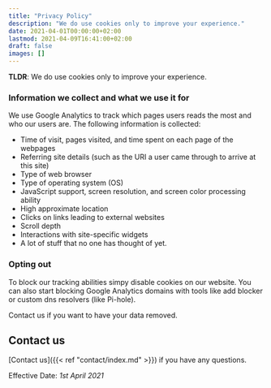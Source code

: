 ```yaml
---
title: "Privacy Policy"
description: "We do use cookies only to improve your experience."
date: 2021-04-01T00:00:00+02:00
lastmod: 2021-04-09T16:41:00+02:00
draft: false
images: []
---
```


__TLDR__: We do use cookies only to improve your experience.

### Information we collect and what we use it for

We use Google Analytics to track which pages users reads the most and who our users are.
The following information is collected:

- Time of visit, pages visited, and time spent on each page of the webpages
- Referring site details (such as the URI a user came through to arrive at this site)
- Type of web browser
- Type of operating system (OS)
- JavaScript support, screen resolution, and screen color processing ability
- High approximate location
- Clicks on links leading to external websites
- Scroll depth
- Interactions with site-specific widgets
- A lot of stuff that no one has thought of yet.

### Opting out

To block our tracking abilities simpy disable cookies on our website.
You can also start blocking Google Analytics domains with tools like add blocker or custom dns resolvers (like Pi-hole).

Contact us if you want to have your data removed.

## Contact us

[Contact us]({{< ref "contact/index.md" >}}) if you have any questions.

Effective Date: _1st April 2021_
